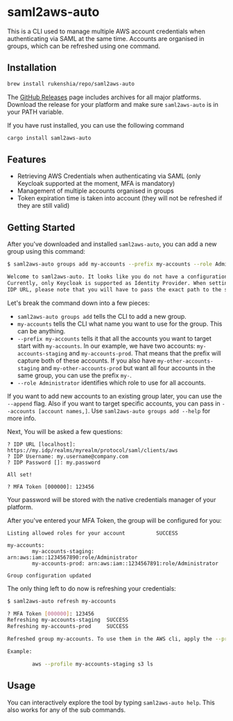 # saml2aws-auto

This is a CLI used to manage multiple AWS account credentials when authenticating via SAML
at the same time. Accounts are organised in groups, which can be refreshed using one command.

## Installation

```bash
brew install rukenshia/repo/saml2aws-auto
```

The [GitHub Releases](https://github.com/Rukenshia/saml2aws-auto/releases) page includes archives for all major platforms.
Download the release for your platform and make sure `saml2aws-auto` is in your PATH variable.

If you have rust installed, you can use the following command

```bash
cargo install saml2aws-auto
```

## Features

* Retrieving AWS Credentials when authenticating via SAML (only Keycloak supported at the moment, MFA is mandatory)
* Management of multiple accounts organised in groups
* Token expiration time is taken into account (they will not be refreshed if they are still valid)

## Getting Started

After you've downloaded and installed `saml2aws-auto`, you can add a new group using this command:

```bash
$ saml2aws-auto groups add my-accounts --prefix my-accounts --role Administrator

Welcome to saml2aws-auto. It looks like you do not have a configuration file yet.
Currently, only Keycloak is supported as Identity Provider. When setting the
IDP URL, please note that you will have to pass the exact path to the saml client of Keycloak.
```

Let's break the command down into a few pieces:

* `saml2aws-auto groups add` tells the CLI to add a new group.
* `my-accounts` tells the CLI what name you want to use for the group. This can be anything.
* `--prefix my-accounts` tells it that all the accounts you want to target start with `my-accounts`.
  In our example, we have two accounts: `my-accounts-staging` and `my-accounts-prod`. That means that the prefix will capture both of these accounts. If you also have `my-other-accounts-staging` and `my-other-accounts-prod` but want all four accounts in the same group, you can use the prefix `my-`.
* `--role Administrator` identifies which role to use for all accounts.

If you want to add new accounts to an existing group later, you can use the `--append` flag. Also if you want to target specific accounts, you can pass in `--accounts [account names,]`. Use `saml2aws-auto groups add --help` for more info.

Next, You will be asked a few questions:

```
? IDP URL [localhost]: https://my.idp/realms/myrealm/protocol/saml/clients/aws
? IDP Username: my.username@company.com
? IDP Password []: my.password

All set!

? MFA Token [000000]: 123456
```

Your password will be stored with the native credentials manager of your platform.

After you've entered your MFA Token, the group will be configured for you:

```
Listing allowed roles for your account          SUCCESS

my-accounts:
        my-accounts-staging: arn:aws:iam::1234567890:role/Administrator
        my-accounts-prod: arn:aws:iam::1234567891:role/Administrator

Group configuration updated
```

The only thing left to do now is refreshing your credentials:

```bash
$ saml2aws-auto refresh my-accounts

? MFA Token [000000]: 123456
Refreshing my-accounts-staging  SUCCESS
Refreshing my-accounts-prod     SUCCESS

Refreshed group my-accounts. To use them in the AWS cli, apply the --profile flag with the name of the account.

Example:

        aws --profile my-accounts-staging s3 ls
```

## Usage

You can interactively explore the tool by typing `saml2aws-auto help`. This also works for any of the sub commands.
